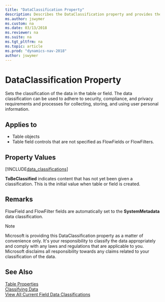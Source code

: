 ```yaml
---
title: "DataClassification Property"
description: Describes the DataClassification property and provides the classification property values.
ms.author: jswymer
ms.custom: na
ms.date: 03/13/2018
ms.reviewer: na
ms.suite: na
ms.tgt_pltfrm: na
ms.topic: article
ms.prod: "dynamics-nav-2018"
author: jswymer
---
```


# DataClassification Property
Sets the classification of the data in the table or field. The data classification can be used to adhere to security, compliance, and privacy requirements and processes for collecting, storing, and using user personal information.  

## Applies to  

-   Table objects
-   Table field controls that are not specified as FlowFields or FlowFilters.

## Property Values

[!INCLUDE[data_classifications](includes/data_classifications.md)]

**ToBeClassified** indicates content that has not yet been given a classification. This is the initial value when table or field is created.

<!--

|Value|Description|Example|
|-----|-----------|-------|
|ToBeClassified|Content that has not yet been given a classification. This is the initial value when table or field is created.||
|CustomerContent|Content directly provided/created by admins and users.|<ul><li>Customer generated BLOB or structured storage data</li><li>Customer-owned/provided secrets (passwords, certificates, encryption keys, storage keys)</li></ul>|
|EndUserIdentifiableInformation|(EUII) Data that identifies or could be used to identify the user of a Microsoft service. EUII does not contain Customer content.|<ul><li>User name or display name (DOMAIN\UserName)</li><li>User principle name (name@company.com)</li><li>User-specific IP address</li></ul>|
|AccountData|Customer billing information and payment instrument information, including administrator contact information, such as tenant administrator’s name, address, or phone number.|<ul><li>Tenant administrator contact information (for example, tenant administrator’s name, address, e-mail address, phone number)</li><li>Customer’s provisioning information</li></ul>|  
|EndUsePseudonymousIdentifiers|EUPI) An identifier created by Microsoft tied to the user of a Microsoft service. When EUPI is combined with other information, such as a mapping table, it identifies the end user. EUPI does not contain information uploaded or created by the customer (Customer content or EUII)|<ul><li>User GUIDs, PUIDs, or SIDs</li><li>Session IDs</li></ul>|
|OrganizationIdentifiableInformation|(OII) Data that can be used to identify a tenant, generally config or usage data. This data is not linkable to a user and does not contain Customer content.|<ul><li>Tenant ID (non-GUID)</li><li>Domain name in e-mail address (xxx@contoso.com) or other tenant-specific domain information</li></ul>|
|SystemMetadata|Data generated while running the service or program that is not linkable to a user or tenant. |<ul><li>Database table names, database column names, entity names</li></ul>|

-->

## Remarks  
FlowField and FlowFilter fields are automatically set to the **SystemMetadata** data classification.  

>[!NOTE]
> Microsoft is providing this DataClassification property as a matter of convenience only. It's your responsibility to classify the data appropriately and comply with any laws and regulations that are applicable to you. Microsoft disclaims all responsibility towards any claims related to your classification of the data.  

## See Also
[Table Properties](table-properties.md)  
[Classifying Data](classifying-data.md)  
[View All Current Field Data Classifications](classifying-data.md#ViewDataClassifications)  

